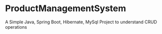 # ProductManagementSystem
 A Simple Java, Spring Boot, Hibernate, MySql Project to understand CRUD operations
